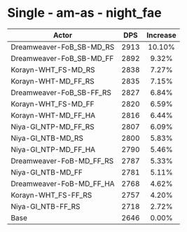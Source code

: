 # Single - am-as - night_fae
| Actor | DPS | Increase |
|---|:---:|:---:|
|Dreamweaver-FoB_SB-MD_RS|2913|10.10%|
|Dreamweaver-FoB_SB-MD_FF|2892|9.32%|
|Korayn-WHT_FS-MD_RS|2838|7.27%|
|Korayn-WHT-MD_FF_RS|2835|7.15%|
|Dreamweaver-FoB_SB-FF_RS|2827|6.84%|
|Korayn-WHT_FS-MD_FF|2820|6.59%|
|Korayn-WHT-MD_FF_HA|2816|6.44%|
|Niya-GI_NTP-MD_FF_RS|2807|6.09%|
|Niya-GI_NTB-MD_RS|2800|5.83%|
|Niya-GI_NTP-MD_FF_HA|2790|5.46%|
|Dreamweaver-FoB-MD_FF_RS|2787|5.33%|
|Niya-GI_NTB-MD_FF|2781|5.11%|
|Dreamweaver-FoB-MD_FF_HA|2768|4.62%|
|Korayn-WHT_FS-FF_RS|2757|4.20%|
|Niya-GI_NTB-FF_RS|2718|2.72%|
|Base|2646|0.00%|
